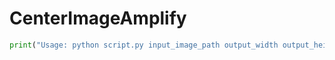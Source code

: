 # CenterImageAmplify

```python
print("Usage: python script.py input_image_path output_width output_height")
```
